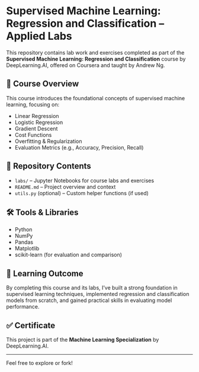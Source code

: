 # Supervised Machine Learning: Regression and Classification – Applied Labs

This repository contains lab work and exercises completed as part of the **Supervised Machine Learning: Regression and Classification** course by DeepLearning.AI, offered on Coursera and taught by Andrew Ng.

## 📘 Course Overview

This course introduces the foundational concepts of supervised machine learning, focusing on:

- Linear Regression
- Logistic Regression
- Gradient Descent
- Cost Functions
- Overfitting & Regularization
- Evaluation Metrics (e.g., Accuracy, Precision, Recall)

## 📁 Repository Contents

- `labs/` – Jupyter Notebooks for course labs and exercises
- `README.md` – Project overview and context
- `utils.py` (optional) – Custom helper functions (if used)

## 🛠 Tools & Libraries

- Python
- NumPy
- Pandas
- Matplotlib
- scikit-learn (for evaluation and comparison)

## 🎯 Learning Outcome

By completing this course and its labs, I’ve built a strong foundation in supervised learning techniques, implemented regression and classification models from scratch, and gained practical skills in evaluating model performance.

## ✅ Certificate

This project is part of the **Machine Learning Specialization** by DeepLearning.AI.

---

Feel free to explore or fork!
